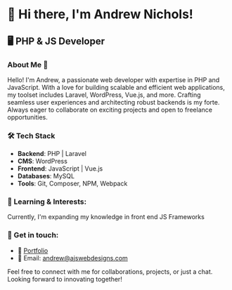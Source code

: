 # 👋 Hi there, I'm Andrew Nichols!

## 🖥️ PHP & JS Developer

### About Me 🚀

Hello! I'm Andrew, a passionate web developer with expertise in PHP and JavaScript. With a love for building scalable and efficient web applications, my toolset includes Laravel, WordPress, Vue.js, and more. Crafting seamless user experiences and architecting robust backends is my forte. Always eager to collaborate on exciting projects and open to freelance opportunities.

### 🛠 Tech Stack

- **Backend**: PHP | Laravel
- **CMS**: WordPress
- **Frontend**: JavaScript | Vue.js
- **Databases**: MySQL 
- **Tools**: Git, Composer, NPM, Webpack


### 🌱 Learning & Interests:

Currently, I'm expanding my knowledge in front end JS Frameworks

### 📩 Get in touch:

- 💼 [Portfolio](https://ajswebdesigns.com)
- 📧 Email: andrew@ajswebdesigns.com

Feel free to connect with me for collaborations, projects, or just a chat. Looking forward to innovating together!




<!---
ajswebdesigns/ajswebdesigns is a ✨ special ✨ repository because its `README.md` (this file) appears on your GitHub profile.
You can click the Preview link to take a look at your changes.
--->
